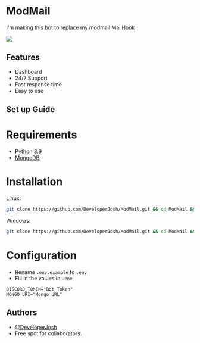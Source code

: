 # ModMail

I'm making this bot to replace my modmail [MailHook](https://github.com/DeveloperJosh/MailHook)


<a href="https://top.gg/bot/781639675868872796">
  <img src="https://top.gg/api/widget/781639675868872796.svg">
</a>


## Features

- Dashboard
- 24/7 Support
- Fast response time
- Easy to use

## Set up Guide

# Requirements

- [Python 3.9](https://www.python.org/downloads/)
- [MongoDB](https://www.mongodb.com/try/download/community)

# Installation

Linux:
```bash
git clone https://github.com/DeveloperJosh/ModMail.git && cd ModMail && python3 -m pip install -r requirements.txt
```

Windows:
```bash
git clone https://github.com/DeveloperJosh/ModMail.git && cd ModMail && py -m pip install -r requirements.txt
````

# Configuration

- Rename `.env.example` to `.env`
- Fill in the values in `.env`

```
DISCORD_TOKEN="Bot Token"
MONGO_URI="Mongo URL"
```

## Authors

- [@DeveloperJosh](https://www.github.com/developerjosh)
- Free spot for collaborators.